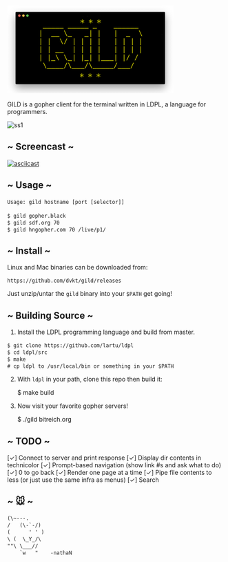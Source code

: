 ![GILD Logo](gild.png)

GILD is a gopher client for the terminal written in LDPL, a language
for programmers.

![ss1](https://user-images.githubusercontent.com/41523880/56380327-c3ecb680-61c6-11e9-9e6d-6d797b39a7c1.jpeg)

## ~ Screencast ~

[![asciicast](https://asciinema.org/a/p0Ywy6fQBXRZm7sQU4OC5HeJK.svg)](https://asciinema.org/a/p0Ywy6fQBXRZm7sQU4OC5HeJK)

## ~ Usage ~

    Usage: gild hostname [port [selector]]

    $ gild gopher.black
    $ gild sdf.org 70
    $ gild hngopher.com 70 /live/p1/

## ~ Install ~

Linux and Mac binaries can be downloaded from:

    https://github.com/dvkt/gild/releases

Just unzip/untar the `gild` binary into your `$PATH` get going!

## ~ Building Source ~

1. Install the LDPL programming language and build from master.

```
$ git clone https://github.com/lartu/ldpl
$ cd ldpl/src
$ make
# cp ldpl to /usr/local/bin or something in your $PATH
```

2. With `ldpl` in your path, clone this repo then build it:

    $ make build

3. Now visit your favorite gopher servers!

    $ ./gild bitreich.org

## ~ TODO ~

[✓] Connect to server and print response
[✓] Display dir contents in technicolor
[✓] Prompt-based navigation (show link #s and ask what to do)
[✓] 0 to go back
[✓] Render one page at a time
[✓] Pipe file contents to less (or just use the same infra as menus)
[✓] Search

## ~ 🐭 ~

    (\~---.
    /   (\-`-/)
    (      ' ' )
    \ (  \_Y_/\
    ""\ \___//
        `w   "    -nathaN
